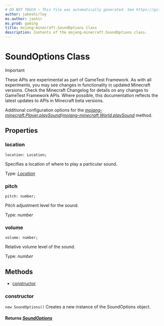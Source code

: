 ```yaml
---
# DO NOT TOUCH — This file was automatically generated. See https://github.com/Mojang/MinecraftApiDocsGenerator to modify descriptions, examples, etc.
author: jakeshirley
ms.author: jashir
ms.prod: gaming
title: mojang-minecraft.SoundOptions Class
description: Contents of the mojang-minecraft.SoundOptions class.
---
```

# SoundOptions Class
>[!IMPORTANT]
>These APIs are experimental as part of GameTest Framework. As with all experiments, you may see changes in functionality in updated Minecraft versions. Check the Minecraft Changelog for details on any changes to GameTest Framework APIs. Where possible, this documentation reflects the latest updates to APIs in Minecraft beta versions.

Additional configuration options for the [*mojang-minecraft.Player.playSound*](../mojang-minecraft/Player.md#playsound)/[*mojang-minecraft.World.playSound*](../mojang-minecraft/World.md#playsound) method.

## Properties

### **location**
`location: Location;`

Specifies a location of where to play a particular sound.

Type: [*Location*](Location.md)

### **pitch**
`pitch: number;`

Pitch adjustment level for the sound.

Type: *number*

### **volume**
`volume: number;`

Relative volume level of the sound.

Type: *number*

## Methods
- [constructor](#constructor)

### **constructor**
`
new SoundOptions()
`
Creates a new instance of the SoundOptions object.

#### **Returns** [*SoundOptions*](SoundOptions.md)
